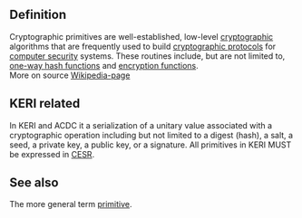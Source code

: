 ## Definition
Cryptographic primitives are well-established, low-level [cryptographic](https://en.wikipedia.org/wiki/Cryptography) algorithms that are frequently used to build [cryptographic protocols](https://en.wikipedia.org/wiki/Cryptographic_protocol) for [computer security](https://en.wikipedia.org/wiki/Computer_security) systems. These routines include, but are not limited to, [one-way hash functions](https://en.wikipedia.org/wiki/One-way_hash_function) and [encryption functions](https://en.wikipedia.org/wiki/Cipher).  
More on source [Wikipedia-page](https://en.wikipedia.org/wiki/Cryptographic_primitive)

## KERI related
In KERI and ACDC it a serialization of a unitary value associated with a cryptographic operation including but not limited to a digest (hash), a salt, a seed, a private key, a public key, or a signature. All primitives in KERI MUST be expressed in [CESR](composable-event-streaming-representation).

## See also
The more general term [primitive](primitive).
